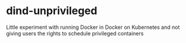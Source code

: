 # dind-unprivileged
Little experiment with running Docker in Docker on Kubernetes and not giving users the rights to schedule privileged containers
